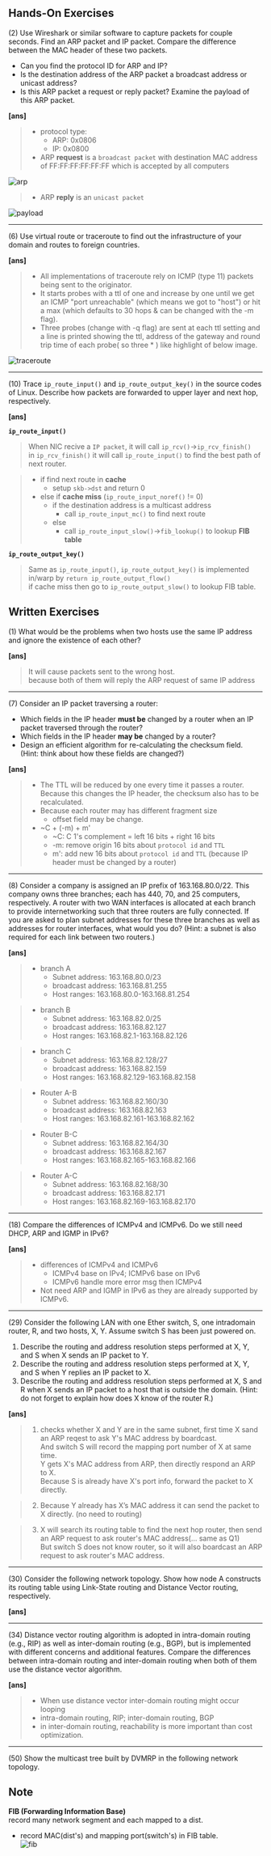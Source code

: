 ## Hands-On Exercises ##

(2) Use Wireshark or similar software to capture packets for couple seconds. 
Find an ARP packet and IP packet. 
Compare the difference between the MAC header of these two packets.  
* Can you find the protocol ID for ARP and IP?  
* Is the destination address of the ARP packet a broadcast address or unicast 
address? 
* Is this ARP packet a request or reply packet? Examine the payload of this ARP 
packet.

**[ans]**  
> * protocol type:
>   * ARP: 0x0806
>   * IP: 0x0800
> * ARP **request** is a `broadcast packet` with destination MAC address of 
FF:FF:FF:FF:FF:FF which is accepted by all computers  

![arp](images/arp.png)

> * ARP **reply** is an `unicast packet`  

![payload](images/arp_payload.png)


-----

(6) Use virtual route or traceroute to find out the infrastructure of your domain 
and routes to foreign countries.  

**[ans]**  
> * All implementations of traceroute rely on ICMP (type 11) packets being sent to 
the originator.  
> * It starts probes with a ttl of one and increase by one until we get an ICMP 
"port unreachable" (which means we got to "host") or hit a max (which defaults 
to 30 hops & can be changed with the -m flag).  
> * Three probes (change with -q flag) are sent at each ttl setting and a line is 
printed showing the ttl, address of the gateway and round trip time of 
each probe( so three * ) like highlight of below image.  

![traceroute](images/traceroute.png)

-----

(10) Trace `ip_route_input()` and `ip_route_output_key()` in the source codes of Linux.
Describe how packets are forwarded to upper layer and next hop, respectively.

**[ans]**  

**`ip_route_input()`**

> When NIC recive a `IP packet`, it will call `ip_rcv()`->`ip_rcv_finish()`  
in `ip_rcv_finish()` it will call `ip_route_input()` to find the best path of 
next router.  

> * if find next route in **cache**
>   * setup `skb->dst` and return 0
> * else if **cache miss** (`ip_route_input_noref()` != 0)
>   * if the destination address is a multicast address
>     * call `ip_route_input_mc()` to find next route
>   * else
>     * call `ip_route_input_slow()`->`fib_lookup()` to lookup **FIB table**

**`ip_route_output_key()`**

> Same as `ip_route_input()`, `ip_route_output_key()` is implemented in/warp 
by `return ip_route_output_flow()`  
if cache miss then go to `ip_route_output_slow()` to lookup FIB table.  

## Written Exercises ##

(1) What would be the problems when two hosts use the same IP address and ignore
the existence of each other?

**[ans]**  
> It will cause packets sent to the wrong host.  
> because both of them will reply the ARP request of same IP address

-----

(7) Consider an IP packet traversing a router:  
* Which fields in the IP header **must be** changed by a router when an IP packet 
traversed through the router?
* Which fields in the IP header **may be** changed by a router?
* Design an efficient algorithm for re-calculating the checksum field. (Hint: 
think about how these fields are changed?)

**[ans]**  

> * The TTL will be reduced by one every time it passes a router. Because this 
changes the IP header, the checksum also has to be recalculated.
> * Because each router may has different fragment size
>   * offset field may be change.
> * ~C + (-m) + m'
>   * ~C: C 1's complement = left 16 bits + right 16 bits
>   * -m: remove origin 16 bits about `protocol id` and `TTL`
>   * m': add new 16 bits about `protocol id` and `TTL` (because IP header must 
be changed by a router)

-----

(8) Consider a company is assigned an IP prefix of 163.168.80.0/22. This company
owns three branches; each has 440, 70, and 25 computers, respectively. A router 
with two WAN interfaces is allocated at each branch to provide internetworking 
such that three routers are fully connected. If you are asked to plan subnet 
addresses for these three branches as well as addresses for router interfaces, what 
would you do? (Hint: a subnet is also required for each link between two routers.)


**[ans]**  
> * branch A
>   * Subnet address: 163.168.80.0/23
>   * broadcast address: 163.168.81.255
>   * Host ranges: 163.168.80.0-163.168.81.254

> * branch B
>   * Subnet address: 163.168.82.0/25
>   * broadcast address: 163.168.82.127
>   * Host ranges: 163.168.82.1-163.168.82.126

> * branch C
>   * Subnet address: 163.168.82.128/27
>   * broadcast address: 163.168.82.159
>   * Host ranges: 163.168.82.129-163.168.82.158

> * Router A-B
>   * Subnet address: 163.168.82.160/30
>   * broadcast address: 163.168.82.163
>   * Host ranges: 163.168.82.161-163.168.82.162

> * Router B-C
>   * Subnet address: 163.168.82.164/30
>   * broadcast address: 163.168.82.167
>   * Host ranges: 163.168.82.165-163.168.82.166

> * Router A-C
>   * Subnet address: 163.168.82.168/30
>   * broadcast address: 163.168.82.171
>   * Host ranges: 163.168.82.169-163.168.82.170

-----

(18) Compare the differences of ICMPv4 and ICMPv6. Do we still need DHCP, ARP
and IGMP in IPv6?

**[ans]**  
> * differences of ICMPv4 and ICMPv6
>   * ICMPv4 base on IPv4; ICMPv6 base on IPv6
>   * ICMPv6 handle more error msg then ICMPv4
> * Not need ARP and IGMP in IPv6 as they are already supported by ICMPv6.

-----

(29) Consider the following LAN with one Ether switch, S, one intradomain router, R,
and two hosts, X, Y. Assume switch S has been just powered on. 
1. Describe the routing and address resolution steps performed at X, Y, and S 
when X sends an IP packet to Y.  
2. Describe the routing and address resolution steps performed at X, Y, and S 
when Y replies an IP packet to X.  
3. Describe the routing and address resolution steps performed at X, S and R 
when X sends an IP packet to a host that is outside the domain. (Hint: do 
not forget to explain how does X know of the router R.)

**[ans]**  
> 1. checks whether X and Y are in the same subnet, first time X sand an ARP 
reqest to ask Y's MAC address by boardcast.  
And switch S will record the mapping port number of X at same time.  
Y gets X's MAC address from ARP, then directly respond an ARP to X.  
Because S is already have X's port info, forward the packet to X directly.  

> 2. Because Y already has X’s MAC address it can send the packet to X directly.
(no need to routing)  

> 3. X will search its routing table to find the next hop router, then send an 
ARP request to ask router's MAC address(... same as Q1)  
But switch S does not know router, so it will also boardcast an ARP request to 
ask router's MAC address.


-----

(30) Consider the following network topology. Show how node A constructs its
routing table using Link-State routing and Distance Vector routing, respectively.

**[ans]**  
> 


-----

(34) Distance vector routing algorithm is adopted in intra-domain routing (e.g., RIP)
as well as inter-domain routing (e.g., BGP), but is implemented with different 
concerns and additional features. Compare the differences between intra-domain 
routing and inter-domain routing when both of them use the distance vector 
algorithm.

**[ans]**  
> * When use distance vector inter-domain routing might occur looping
> * intra-domain routing, RIP; inter-domain routing, BGP
> * in inter-domain routing, reachability is more important than cost optimization.


-----

(50) Show the multicast tree built by DVMRP in the following network topology.


## Note ##

**FIB (Forwarding Information Base)**  
record many network segment and each mapped to a dist.
* record MAC(dist's) and mapping port(switch's) in FIB table.  
![fib](images/fib.png)



